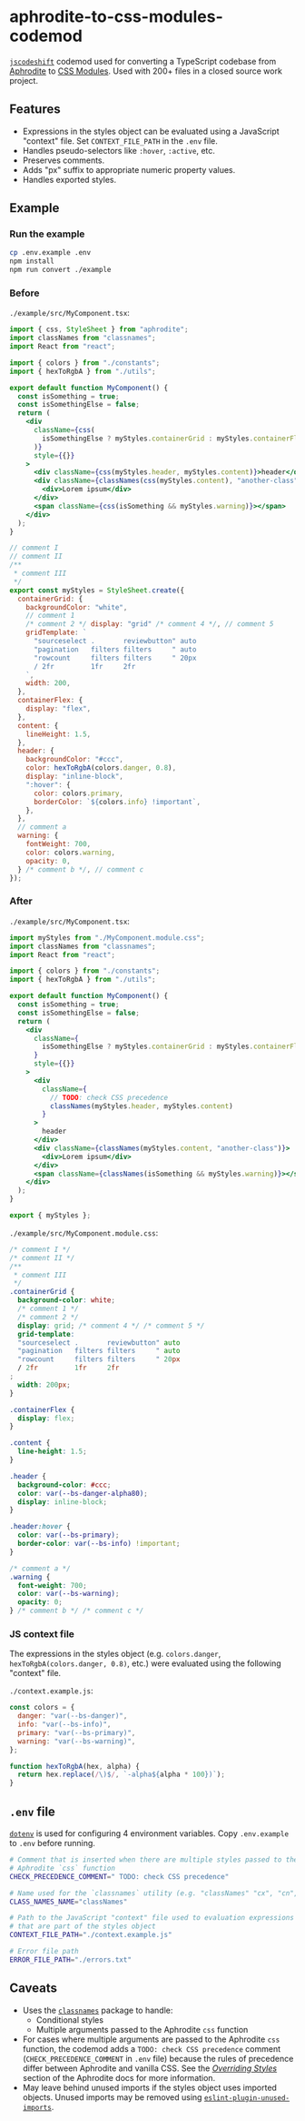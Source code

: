 # aphrodite-to-css-modules-codemod

[`jscodeshift`](https://github.com/facebook/jscodeshift) codemod used for converting a TypeScript codebase from [Aphrodite](https://github.com/Khan/aphrodite) to [CSS Modules](https://github.com/css-modules/css-modules). Used with 200+ files in a closed source work project.

## Features

- Expressions in the styles object can be evaluated using a JavaScript "context" file. Set `CONTEXT_FILE_PATH` in the `.env` file.
- Handles pseudo-selectors like `:hover`, `:active`, etc.
- Preserves comments.
- Adds "px" suffix to appropriate numeric property values.
- Handles exported styles.

## Example

### Run the example

``` sh
cp .env.example .env
npm install
npm run convert ./example
```

### Before

`./example/src/MyComponent.tsx`:

``` jsx
import { css, StyleSheet } from "aphrodite";
import classNames from "classnames";
import React from "react";

import { colors } from "./constants";
import { hexToRgbA } from "./utils";

export default function MyComponent() {
  const isSomething = true;
  const isSomethingElse = false;
  return (
    <div
      className={css(
        isSomethingElse ? myStyles.containerGrid : myStyles.containerFlex,
      )}
      style={{}}
    >
      <div className={css(myStyles.header, myStyles.content)}>header</div>
      <div className={classNames(css(myStyles.content), "another-class")}>
        <div>Lorem ipsum</div>
      </div>
      <span className={css(isSomething && myStyles.warning)}></span>
    </div>
  );
}

// comment I
// comment II
/**
 * comment III
 */
export const myStyles = StyleSheet.create({
  containerGrid: {
    backgroundColor: "white",
    // comment 1
    /* comment 2 */ display: "grid" /* comment 4 */, // comment 5
    gridTemplate: `
      "sourceselect .       reviewbutton" auto
      "pagination   filters filters     " auto
      "rowcount     filters filters     " 20px
      / 2fr         1fr     2fr
    `,
    width: 200,
  },
  containerFlex: {
    display: "flex",
  },
  content: {
    lineHeight: 1.5,
  },
  header: {
    backgroundColor: "#ccc",
    color: hexToRgbA(colors.danger, 0.8),
    display: "inline-block",
    ":hover": {
      color: colors.primary,
      borderColor: `${colors.info} !important`,
    },
  },
  // comment a
  warning: {
    fontWeight: 700,
    color: colors.warning,
    opacity: 0,
  } /* comment b */, // comment c
});
```

### After

`./example/src/MyComponent.tsx`:

``` jsx
import myStyles from "./MyComponent.module.css";
import classNames from "classnames";
import React from "react";

import { colors } from "./constants";
import { hexToRgbA } from "./utils";

export default function MyComponent() {
  const isSomething = true;
  const isSomethingElse = false;
  return (
    <div
      className={
        isSomethingElse ? myStyles.containerGrid : myStyles.containerFlex
      }
      style={{}}
    >
      <div
        className={
          // TODO: check CSS precedence
          classNames(myStyles.header, myStyles.content)
        }
      >
        header
      </div>
      <div className={classNames(myStyles.content, "another-class")}>
        <div>Lorem ipsum</div>
      </div>
      <span className={classNames(isSomething && myStyles.warning)}></span>
    </div>
  );
}

export { myStyles };
```

`./example/src/MyComponent.module.css`:

``` css
/* comment I */
/* comment II */
/**
 * comment III
 */
.containerGrid {
  background-color: white;
  /* comment 1 */
  /* comment 2 */
  display: grid; /* comment 4 */ /* comment 5 */
  grid-template: 
  "sourceselect .       reviewbutton" auto
  "pagination   filters filters     " auto
  "rowcount     filters filters     " 20px
  / 2fr         1fr     2fr
;
  width: 200px;
}

.containerFlex {
  display: flex;
}

.content {
  line-height: 1.5;
}

.header {
  background-color: #ccc;
  color: var(--bs-danger-alpha80);
  display: inline-block;
}

.header:hover {
  color: var(--bs-primary);
  border-color: var(--bs-info) !important;
}

/* comment a */
.warning {
  font-weight: 700;
  color: var(--bs-warning);
  opacity: 0;
} /* comment b */ /* comment c */
```

### JS context file

The expressions in the styles object (e.g. `colors.danger`, `hexToRgbA(colors.danger, 0.8)`, etc.) were evaluated using the following "context" file.

`./context.example.js`:

``` javascript
const colors = {
  danger: "var(--bs-danger)",
  info: "var(--bs-info)",
  primary: "var(--bs-primary)",
  warning: "var(--bs-warning)",
};

function hexToRgbA(hex, alpha) {
  return hex.replace(/\)$/, `-alpha${alpha * 100})`);
}
```

## `.env` file

[`dotenv`](https://github.com/motdotla/dotenv) is used for configuring 4 environment variables. Copy `.env.example` to `.env` before running.

``` sh
# Comment that is inserted when there are multiple styles passed to the
# Aphrodite `css` function
CHECK_PRECEDENCE_COMMENT=" TODO: check CSS precedence"

# Name used for the `classnames` utility (e.g. "classNames" "cx", "cn", etc.)
CLASS_NAMES_NAME="classNames"

# Path to the JavaScript "context" file used to evaluation expressions
# that are part of the styles object
CONTEXT_FILE_PATH="./context.example.js"

# Error file path
ERROR_FILE_PATH="./errors.txt"
```

## Caveats

- Uses the [`classnames`](https://github.com/JedWatson/classnames) package to handle:
  - Conditional styles
  - Multiple arguments passed to the Aphrodite `css` function
- For cases where multiple arguments are passed to the Aphrodite `css` function, the codemod adds a `TODO: check CSS precedence` comment (`CHECK_PRECEDENCE_COMMENT` in `.env` file) because the rules of precedence differ between Aphrodite and vanilla CSS. See the [_Overriding Styles_](https://github.com/Khan/aphrodite#overriding-styles) section of the Aphrodite docs for more information.
- May leave behind unused imports if the styles object uses imported objects. Unused imports may be removed using [`eslint-plugin-unused-imports`](https://github.com/sweepline/eslint-plugin-unused-imports).
